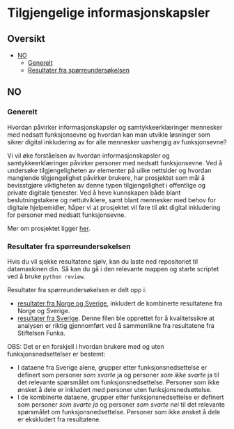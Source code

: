 # Tilgjengelige informasjonskapsler

## Oversikt

* [NO](#NO)
   * [Generelt](#generelt)
   * [Resultater fra spørreundersøkelsen](#resultater-fra-spørreundersøkelsen)

## NO

### Generelt

Hvordan påvirker informasjonskapsler og samtykkeerklæringer mennesker med nedsatt funksjonsevne og hvordan kan man utvikle løsninger som sikrer digital inkludering av for alle mennesker uavhengig av funksjonsevne?

Vi vil øke forståelsen av hvordan informasjonskapsler og samtykkeerklæringer påvirker personer med nedsatt funksjonsevne. Ved å undersøke tilgjengeligheten av elementer på ulike nettsider og hvordan manglende tilgjengelighet påvirker brukere, har prosjektet som mål å bevisstgjøre viktigheten av denne typen tilgjengelighet i offentlige og private digitale tjenester. Ved å heve kunnskapen både blant beslutningstakere og nettutviklere, samt blant mennesker med behov for digitale hjelpemidler, håper vi at prosjektet vil føre til økt digital inkludering for personer med nedsatt funksjonsevne. 

Mer om prosjektet ligger [her](https://nr.no/prosjekter/tilgjengelige-informasjonskapsler/).

### Resultater fra spørreundersøkelsen

Hvis du vil sjekke resultatene sjølv, kan du laste ned repositoriet til datamaskinen din.
Så kan du gå i den relevante mappen og starte scriptet ved å bruke ```python review```.

Resultater fra spørreundersøkelsen er delt opp i:
* [resultater fra Norge og Sverige](RESULTS-ALL_NO.md), inkludert de kombinerte resultatene fra Norge og Sverige.
* [resultater fra Sverige](RESULTS-SE_NO.md). Denne filen ble opprettet for å kvalitetssikre at analysen er riktig gjennomført ved å sammenlikne fra resultatene fra Stiftelsen Funka. 

OBS: Det er en forskjell i hvordan brukere med og uten funksjonsnedsettelser er bestemt:
* I dataene fra Sverige alene, grupper etter funksjonsnedsettelse er definert som personer _som svarte_ ja og personer _som ikke svarte_ ja til det relevante spørsmålet om funksjonsnedsettelse. Personer som ikke ønsket å dele er inkludert med personer uten funksjonsnedsettelse.
* I de kombinerte dataene, grupper etter funksjonsnedsettelse er definert som personer _som svarte ja_ og personer _som svarte nei_ til det relevante spørsmålet om funksjonsnedsettelse. Personer som ikke ønsket å dele er ekskludert fra resultatene.